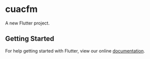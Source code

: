 # cuacfm

A new Flutter project.

## Getting Started

For help getting started with Flutter, view our online
[documentation](http://flutter.io/).
